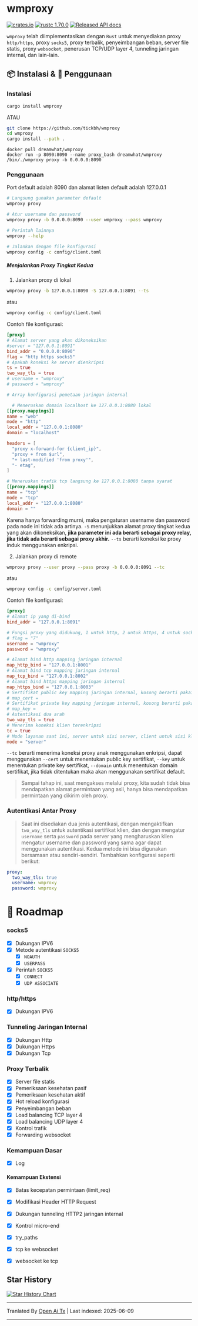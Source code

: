 # wmproxy
[![crates.io](https://img.shields.io/crates/v/wmproxy.svg)](https://crates.io/crates/wmproxy)
[![rustc 1.70.0](https://img.shields.io/badge/rust-1.70%2B-orange.svg)](https://img.shields.io/badge/rust-1.70%2B-orange.svg)
[![Released API docs](https://docs.rs/wmproxy/badge.svg)](https://docs.rs/wmproxy)

`wmproxy` telah diimplementasikan dengan `Rust` untuk menyediakan proxy `http/https`, proxy `socks5`, proxy terbalik, penyeimbangan beban, server file statis, proxy `websocket`, penerusan TCP/UDP layer 4, tunneling jaringan internal, dan lain-lain.

## 📦 Instalasi & 🏃 Penggunaan

### Instalasi

```bash
cargo install wmproxy
```

ATAU

```bash
git clone https://github.com/tickbh/wmproxy
cd wmproxy
cargo install --path .
```

```docker
docker pull dreamwhat/wmproxy
docker run -p 8090:8090 --name proxy_bash dreamwhat/wmproxy /bin/./wmproxy proxy -b 0.0.0.0:8090
```

### Penggunaan
Port default adalah 8090 dan alamat listen default adalah 127.0.0.1
```bash
# Langsung gunakan parameter default
wmproxy proxy

# Atur username dan password
wmproxy proxy -b 0.0.0.0:8090 --user wmproxy --pass wmproxy

# Perintah lainnya
wmproxy --help

# Jalankan dengan file konfigurasi
wmproxy config -c config/client.toml
```

##### Menjalankan Proxy Tingkat Kedua
1. Jalankan proxy di lokal
```bash
wmproxy proxy -b 127.0.0.1:8090 -S 127.0.0.1:8091 --ts
```
atau
```bash
wmproxy config -c config/client.toml
```
Contoh file konfigurasi:
```toml
[proxy]
# Alamat server yang akan dikoneksikan
#server = "127.0.0.1:8091"
bind_addr = "0.0.0.0:8090"
flag = "http https socks5"
# Apakah koneksi ke server dienkripsi
ts = true
two_way_tls = true
# username = "wmproxy"
# password = "wmproxy"

# Array konfigurasi pemetaan jaringan internal

  # Meneruskan domain localhost ke 127.0.0.1:8080 lokal
[[proxy.mappings]]
name = "web"
mode = "http"
local_addr = "127.0.0.1:8080"
domain = "localhost"

headers = [
  "proxy x-forward-for {client_ip}",
  "proxy + from $url",
  "+ last-modified 'from proxy'",
  "- etag",
]

# Meneruskan trafik tcp langsung ke 127.0.0.1:8080 tanpa syarat
[[proxy.mappings]]
name = "tcp"
mode = "tcp"
local_addr = "127.0.0.1:8080"
domain = ""
```

Karena hanya forwarding murni, maka pengaturan username dan password pada node ini tidak ada artinya. `-S` menunjukkan alamat proxy tingkat kedua yang akan dikoneksikan, **jika parameter ini ada berarti sebagai proxy relay, jika tidak ada berarti sebagai proxy akhir.** ```--ts``` berarti koneksi ke proxy induk menggunakan enkripsi.

2. Jalankan proxy di remote
```bash
wmproxy proxy --user proxy --pass proxy -b 0.0.0.0:8091 --tc
```
atau
```bash
wmproxy config -c config/server.toml
```
Contoh file konfigurasi:
```toml
[proxy]
# Alamat ip yang di-bind
bind_addr = "127.0.0.1:8091"

# Fungsi proxy yang didukung, 1 untuk http, 2 untuk https, 4 untuk socks5
# flag = "7"
username = "wmproxy"
password = "wmproxy"

# Alamat bind http mapping jaringan internal
map_http_bind = "127.0.0.1:8001"
# Alamat bind tcp mapping jaringan internal
map_tcp_bind = "127.0.0.1:8002"
# Alamat bind https mapping jaringan internal
map_https_bind = "127.0.0.1:8003"
# Sertifikat public key mapping jaringan internal, kosong berarti pakai sertifikat default
# map_cert = 
# Sertifikat private key mapping jaringan internal, kosong berarti pakai sertifikat default
# map_key =
# Autentikasi dua arah
two_way_tls = true
# Menerima koneksi klien terenkripsi
tc = true
# Mode layanan saat ini, server untuk sisi server, client untuk sisi klien
mode = "server"
```

```--tc``` berarti menerima koneksi proxy anak menggunakan enkripsi, dapat menggunakan ```--cert``` untuk menentukan public key sertifikat, ```--key``` untuk menentukan private key sertifikat, ```--domain``` untuk menentukan domain sertifikat, jika tidak ditentukan maka akan menggunakan sertifikat default.
> Sampai tahap ini, saat mengakses melalui proxy, kita sudah tidak bisa mendapatkan alamat permintaan yang asli, hanya bisa mendapatkan permintaan yang dikirim oleh proxy.

### Autentikasi Antar Proxy
> Saat ini disediakan dua jenis autentikasi, dengan mengaktifkan ```two_way_tls``` untuk autentikasi sertifikat klien, dan dengan mengatur ```username``` serta ```password``` pada server yang mengharuskan klien mengatur username dan password yang sama agar dapat menggunakan autentikasi. Kedua metode ini bisa digunakan bersamaan atau sendiri-sendiri.
> Tambahkan konfigurasi seperti berikut:

```yaml
proxy:
  two_way_tls: true
  username: wmproxy
  password: wmproxy
```

# 🚥 Roadmap
### socks5

- [x] Dukungan IPV6
- [x] Metode autentikasi `SOCKS5`
  - [x] `NOAUTH`
  - [x] `USERPASS`
- [x] Perintah `SOCKS5`
  - [x] `CONNECT`
  - [x] `UDP ASSOCIATE`

### http/https

- [x] Dukungan IPV6

### Tunneling Jaringan Internal

- [x] Dukungan Http
- [x] Dukungan Https
- [x] Dukungan Tcp

### Proxy Terbalik

- [x] Server file statis
- [x] Pemeriksaan kesehatan pasif
- [x] Pemeriksaan kesehatan aktif
- [x] Hot reload konfigurasi
- [x] Penyeimbangan beban
- [x] Load balancing TCP layer 4
- [x] Load balancing UDP layer 4
- [x] Kontrol trafik
- [x] Forwarding websocket

### Kemampuan Dasar
- [x] Log

#### Kemampuan Ekstensi

- [x] Batas kecepatan permintaan (limit_req)
- [x] Modifikasi Header HTTP Request
- [x] Dukungan tunneling HTTP2 jaringan internal
- [x] Kontrol micro-end
- [x] try_paths
- [x] tcp ke websocket
- [x] websocket ke tcp


## Star History

[![Star History Chart](https://api.star-history.com/svg?repos=tickbh/wmproxy&type=Date)](https://star-history.com/#tickbh/wmproxy&Date)


---

Tranlated By [Open Ai Tx](https://github.com/OpenAiTx/OpenAiTx) | Last indexed: 2025-06-09

---